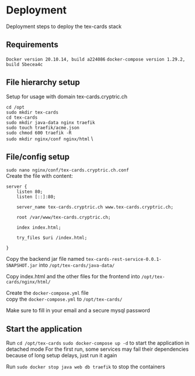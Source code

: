 # Deployment
Deployment steps to deploy the tex-cards stack

## Requirements
``Docker version 20.10.14, build a224086``
``docker-compose version 1.29.2, build 5becea4c``

## File hierarchy setup
Setup for usage with domain tex-cards.cryptric.ch

``cd /opt`` \
``sudo mkdir tex-cards`` \
``cd tex-cards`` \
``sudo mkdir java-data nginx traefik`` \
``sudo touch traefik/acme.json`` \
``sudo chmod 600 traefik -R`` \
``sudo mkdir nginx/conf nginx/html`` \

## File/config setup
``sudo nano nginx/conf/tex-cards.cryptric.ch.conf`` \
Create the file with content:
```
server {
    listen 80;
    listen [::]:80;

    server_name tex-cards.cryptric.ch www.tex-cards.cryptric.ch;

    root /var/www/tex-cards.cryptric.ch;

    index index.html;

    try_files $uri /index.html;

}
```
Copy the backend jar file named ``tex-cards-rest-service-0.0.1-SNAPSHOT.jar`` into ``/opt/tex-cards/java-data/``

Copy index.html and the other files for the frontend into ``/opt/tex-cards/nginx/html/``

Create the ``docker-compose.yml`` file \
copy the ``docker-compose.yml`` to ``/opt/tex-cards/``

Make sure to fill in your email and a secure mysql password

## Start the application
Run ``cd /opt/tex-cards`` ``sudo docker-compose up -d`` to start the application in detached mode
For the first run, some services may fail their dependencies because of long setup delays, just run it again

Run ``sudo docker stop java web db traefik`` to stop the containers